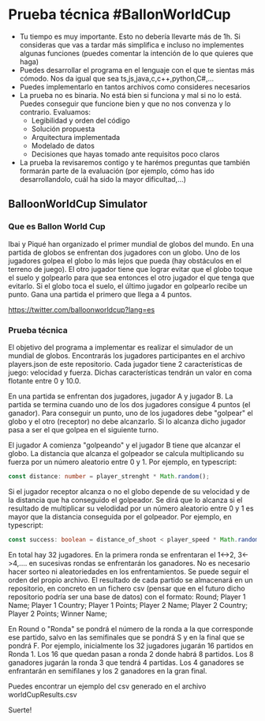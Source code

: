 # Prueba técnica #BallonWorldCup

- Tu tiempo es muy importante. Esto no debería llevarte más de 1h. Si consideras que vas a tardar más simplifica e incluso no implementes algunas funciones (puedes comentar la intención de lo que quieres que haga)
- Puedes desarrollar el programa en el lenguaje con el que te sientas más cómodo. Nos da igual que sea ts,js,java,c,c++,python,C#,...
- Puedes implementarlo en tantos archivos como consideres necesarios
- La prueba no es binaria. No está bien si funciona y mal si no lo está. Puedes conseguir que funcione bien y que no nos convenza y lo contrario. Evaluamos:
  - Legibilidad y orden del código
  - Solución propuesta
  - Arquitectura implementada
  - Modelado de datos
  - Decisiones que hayas tomado ante requisitos poco claros
- La prueba la revisaremos contigo y te harémos preguntas que también formarán parte de la evaluación (por ejemplo, cómo has ido desarrollandolo, cuál ha sido la mayor dificultad,...)

## BalloonWorldCup Simulator

### Que es Ballon World Cup

Ibai y Piqué han organizado el primer mundial de globos del mundo. En una partida de globos se enfrentan dos jugadores con un globo. Uno de los jugadores golpea el globo lo más lejos que pueda (hay obstáculos en el terreno de juego). El otro jugador tiene que lograr evitar que el globo toque el suelo y golpearlo para que sea entonces el otro jugador el que tenga que evitarlo. Si el globo toca el suelo, el último jugador en golpearlo recibe un punto. Gana una partida el primero que llega a 4 puntos.

https://twitter.com/balloonworldcup?lang=es

### Prueba técnica

El objetivo del programa a implementar es realizar el simulador de un mundial de globos. Encontrarás los jugadores participantes en el archivo players.json de este repositorio. Cada jugador tiene 2 características de juego: velocidad y fuerza. Dichas características tendrán un valor en coma flotante entre 0 y 10.0.

En una partida se enfrentan dos jugadores, jugador A y jugador B. La partida se termina cuando uno de los dos jugadores consigue 4 puntos (el ganador). Para conseguir un punto, uno de los jugadores debe "golpear" el globo y el otro (receptor) no debe alcanzarlo. Si lo alcanza dicho jugador pasa a ser el que golpea en el siguiente turno.

El jugador A comienza "golpeando" y el jugador B tiene que alcanzar el globo. La distancia que alcanza el golpeador se calcula multiplicando su fuerza por un número aleatorio entre 0 y 1. Por ejemplo, en typescript:

```ts
const distance: number = player_strenght * Math.random();
```

Si el jugador receptor alcanza o no el globo depende de su velocidad y de la distancia que ha conseguido el golpeador. Se dirá que lo alcanza si el resultado de multiplicar su velodidad por un número aleatorio entre 0 y 1 es mayor que la distancia conseguida por el golpeador. Por ejemplo, en typescript:

```ts
const success: boolean = distance_of_shoot < player_speed * Math.random();
```

En total hay 32 jugadores. En la primera ronda se enfrentaran el 1<->2, 3<->4,.... en sucesivas rondas se enfrentarán los ganadores. No es necesario hacer sorteo ni aleatoriedades en los enfrentamientos. Se puede seguir el orden del propio archivo. El resultado de cada partido se almacenará en un repositorio, en concreto en un fichero csv (pensar que en el futuro dicho repositorio podría ser una base de datos) con el formato:
Round; Player 1 Name; Player 1 Country; Player 1 Points; Player 2 Name; Player 2 Country; Player 2 Points; Winner Name;

En Round o "Ronda" se pondrá el número de la ronda a la que corresponde ese partido, salvo en las semifinales que se pondrá S y en la final que se pondrá F. Por ejemplo, inicialmente los 32 jugadores jugarán 16 partidos en Ronda 1. Los 16 que quedan pasan a ronda 2 donde habrá 8 partidos. Los 8 ganadores jugarán la ronda 3 que tendrá 4 partidas. Los 4 ganadores se enfrantarán en semifilanes y los 2 ganadores en la gran final.

Puedes encontrar un ejemplo del csv generado en el archivo worldCupResults.csv

Suerte!
